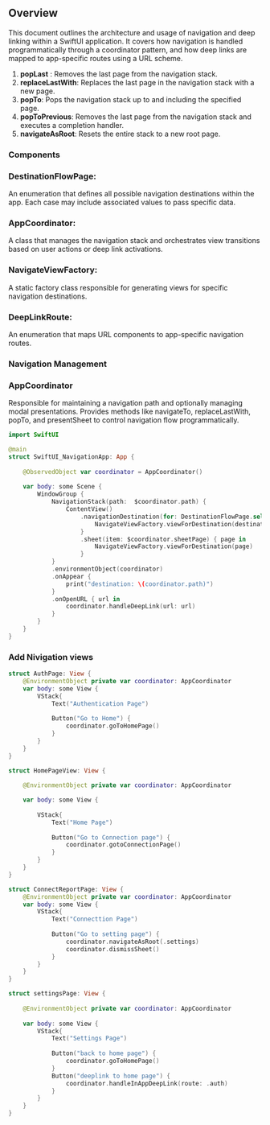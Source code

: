 ## Overview
This document outlines the architecture and usage of navigation and deep linking within a SwiftUI application. It covers how navigation is handled programmatically through a coordinator pattern, and how deep links are mapped to app-specific routes using a URL scheme.
1. **popLast** : Removes the last page from the navigation stack.
2. **replaceLastWith**: Replaces the last page in the navigation stack with a new page.
3. **popTo**: Pops the navigation stack up to and including the specified page.
4. **popToPrevious**: Removes the last page from the navigation stack and executes a completion handler.
5. **navigateAsRoot**: Resets the entire stack to a new root page.
### Components
### DestinationFlowPage: 
An enumeration that defines all possible navigation destinations within the app. Each case may include associated values to pass specific data.

### AppCoordinator: 
A class that manages the navigation stack and orchestrates view transitions based on user actions or deep link activations.

### NavigateViewFactory: 
A static factory class responsible for generating views for specific navigation destinations.

### DeepLinkRoute: 
An enumeration that maps URL components to app-specific navigation routes.

### Navigation Management
### AppCoordinator

Responsible for maintaining a navigation path and optionally managing modal presentations.
Provides methods like navigateTo, replaceLastWith, popTo, and presentSheet to control navigation flow programmatically.

``` swift 
import SwiftUI

@main
struct SwiftUI_NavigationApp: App {
    
    @ObservedObject var coordinator = AppCoordinator()
    
    var body: some Scene {
        WindowGroup {
            NavigationStack(path:  $coordinator.path) {
                ContentView()
                    .navigationDestination(for: DestinationFlowPage.self) { destination in
                        NavigateViewFactory.viewForDestination(destination)
                    }
                    .sheet(item: $coordinator.sheetPage) { page in
                        NavigateViewFactory.viewForDestination(page)
                    }
            }
            .environmentObject(coordinator)
            .onAppear {
                print("destination: \(coordinator.path)")
            }
            .onOpenURL { url in
                coordinator.handleDeepLink(url: url)
            }
        }
    }
}

```

### Add Nivigation views
``` swift
struct AuthPage: View {
    @EnvironmentObject private var coordinator: AppCoordinator
    var body: some View {
        VStack{
            Text("Authentication Page")
            
            Button("Go to Home") {
                coordinator.goToHomePage()
            }
        }
    }
}
```
```swift
struct HomePageView: View {
    
    @EnvironmentObject private var coordinator: AppCoordinator

    var body: some View {
    
        VStack{
            Text("Home Page")
            
            Button("Go to Connection page") {
                coordinator.gotoConnectionPage()
            }
        }
    }
}
``` 

```swift
struct ConnectReportPage: View {
    @EnvironmentObject private var coordinator: AppCoordinator
    var body: some View {
        VStack{
            Text("Connecttion Page")
            
            Button("Go to setting page") {
                coordinator.navigateAsRoot(.settings)
                coordinator.dismissSheet()
            }
        }
    }
}
```
```swift
struct settingsPage: View {
    
    @EnvironmentObject private var coordinator: AppCoordinator
    
    var body: some View {
        VStack{
            Text("Settings Page")
            
            Button("back to home page") {
                coordinator.goToHomePage()
            }
            Button("deeplink to home page") {
                coordinator.handleInAppDeepLink(route: .auth)
            }
        }
    }
}
```


